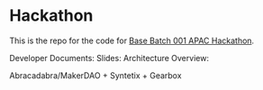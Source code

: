 
# Hackathon

This is the repo for the code for [Base Batch 001 APAC Hackathon](https://base-batch-apac.devfolio.co/).

Developer Documents:
Slides:
Architecture Overview:

Abracadabra/MakerDAO + Syntetix + Gearbox